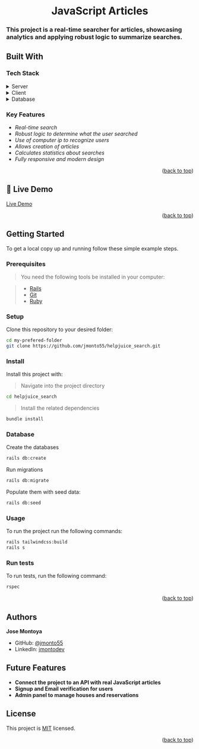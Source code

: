 <div align="center">
  <h1><b>JavaScript Articles</b></h1>
</div>

### This project is a real-time searcher for articles, showcasing analytics and applying robust logic to summarize searches.

## Built With <a name="built-with"></a>

### Tech Stack <a name="tech-stack"></a>
<details>
  <summary>Server</summary>
  <ul>
    <li><a href="https://rubyonrails.org/">Ruby on Rails</a></li>
  </ul>
</details>
<details>
<summary>Client</summary>
  <ul>
    <li><a href="https://developer.mozilla.org/en-US/docs/Web/JavaScript">JavaScript</a></li>
    <li><a href="https://github.com/hotwired/stimulus-rails">Stimulus</a></li>
  </ul>
</details>
<details>
  <summary>Database</summary>
  <ul>
    <li><a href="https://www.postgresql.org/">PostgreSQL</a></li>
  </ul>
</details>

### Key Features <a name="key-features"></a>

- *Real-time search*
- *Robust logic to determine what the user searched*
- *Use of computer ip to recognize users*
- *Allows creation of articles*
- *Calculates statistics about searches*
- *Fully responsive and modern design*

<p align="right">(<a href="#readme-top">back to top</a>)</p>

<!-- LIVE DEMO -->

## 🚀 Live Demo <a name="live-demo"></a>

[Live Demo](https://rails-38z4.onrender.com/)

<p align="right">(<a href="#readme-top">back to top</a>)</p>

## Getting Started <a name="getting-started"></a>

To get a local copy up and running follow these simple example steps.

### Prerequisites

> You need the following tools be installed in your computer:

> - [Rails](https://guides.rubyonrails.org/)
> - [Git](https://www.linode.com/docs/guides/how-to-install-git-on-linux-mac-and-windows/)
> - [Ruby](https://github.com/microverseinc/curriculum-ruby/blob/main/simple-ruby/articles/ruby_installation_instructions.md)

### Setup

Clone this repository to your desired folder:

```bash
cd my-prefered-folder
git clone https://github.com/jmonto55/helpjuice_search.git
```

### Install

Install this project with:

> Navigate into the project directory
```sh
cd helpjuice_search
```
> Install the related dependencies
```sh
bundle install
```
###  Database

Create the databases
```sh
rails db:create
```
Run migrations
```sh
rails db:migrate
```
 Populate them with seed data:
```sh
rails db:seed
```
### Usage

To run the project run the following commands:

```sh
rails tailwindcss:build
rails s
```



### Run tests
To run tests, run the following command:
```ruby
rspec 
```
<p align="right">(<a href="#readme-top">back to top</a>)</p>

## Authors <a name="author"></a>


  **Jose Montoya**
- GitHub: [@jmonto55](https://github.com/jmonto55)
- LinkedIn: [jmontodev](https://www.linkedin.com/in/jmontodev/)


## Future Features <a name="future-features"></a>

- **Connect the project to an API with real JavaScript articles**
- **Signup and Email verification for users**
- **Admin panel to manage houses and reservations**


## License <a name="license"></a>

This project is [MIT](./LICENSE) licensed.

<p align="right">(<a href="#readme-top">back to top</a>)</p>

